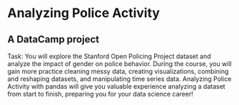 # Analyzing Police Activity
## A DataCamp project
Task: You will explore the Stanford Open Policing Project dataset and analyze the impact of gender on police behavior. During the course, you will gain more practice cleaning messy data, creating visualizations, combining and reshaping datasets, and manipulating time series data. Analyzing Police Activity with pandas will give you valuable experience analyzing a dataset from start to finish, preparing you for your data science career!
